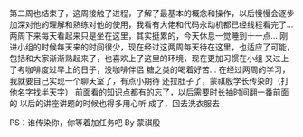 第二周也结束了，这周接触了进程，了解了最基本的概念和操作，以后慢慢会逐步加深对他的理解和熟练对他的使用，我看有大佬和代码永动机都已经线程看完了...
两周下来每天看起来只是坐在这里，其实挺累的，今天休息一觉睡到十一点...
刚进小组的时候每天来的时间很少，现在经过这两周每天待在这里，也适应了可能，包括和大家渐渐熟起来了，也喜欢上了这里的环境，现在更加习惯在小组
又过上了考咖啡度过早上的日子，没咖啡伴侣 糖之类的喝着好苦...
在经过两周的学习，我就要自己实现一个聊天室了，有点小期待
还拉肚子了，蒙祺殷学长传染的（打他名字找半天字）
前面看的知识点都有的忘了，以后需要时长抽时间翻一番前面的
以后的讲座讲题的时候也得多用心听
成了，回去洗衣服去


PS：谁传染你，你等着加任务吧 By 蒙祺殷
